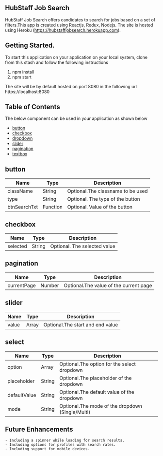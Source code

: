 ## HubStaff Job Search
HubStaff Job Search offers candidates to search for jobs based on
a set of filters.This app is created using Reactjs, Redux, Nodejs.
The site is hosted using Heroku (https://hubstaffjobsearch.herokuapp.com).

## Getting Started.
To start this application on your application on your local system,
clone from this stash and follow the following instructions
1) npm install
2) npm start

The site will be by default hosted on port 8080 in the following url 
https://localhost:8080

## Table of Contents

The below component can be used in your application as shown below
- [button](#button)
- [checkbox](#checkbox)
- [dropdown](#dropdown)
- [slider](#slider)
- [pagination](#pagination)
- [textbox](#textbox)

## button

| Name  		|	 Type 		|Description   					   |	
| ------------- | ------------- |--------------------------------- |
| className		| String	    |Optional.The classname to be used |
| type		    | String		|Optional. The type of the button  |
| btnSearchTxt	| Function		|Optional. Value of the button     |

## checkbox 

| Name  		|	 Type 		|Description   					   |	
| ------------- | ------------- |--------------------------------- |
| selected		| String	    |Optional. The selected value	   |

## pagination

| Name  		|	 Type 		|Description   					   		|	
| ------------- | ------------- |-------------------------------------- |
| currentPage	| Number	    |Optional.The value of the current page |

## slider

| Name  		|	 Type 		|Description   					   		|	
| ------------- | ------------- |-------------------------------------- |
| value			| Array		    |Optional.The start and end value   	|

## select
| Name  		|	 Type 		|Description   					   							|	
| ------------- | ------------- |-----------------------------------------------------------|
| option		| Array		    |Optional.The option for the select dropdown				|
| placeholder	| String	    |Optional.The placeholder of the dropdown  					|
| defaultValue	| String		|Optional.The default value of the dropdown   				|
| mode			| String	    |Optional.The mode of the dropdown (Single/Multi)			|

## Future Enhancements
	- Including a spinner while loading for search results.
	- Including options for profiles with search rates. 
	- Including support for mobile devices.
	
